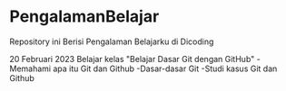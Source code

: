 # PengalamanBelajar
Repository ini Berisi Pengalaman Belajarku di Dicoding

20 Februari 2023
Belajar kelas "Belajar Dasar Git dengan GitHub"
-Memahami apa itu Git dan Github
-Dasar-dasar Git
-Studi kasus Git dan Github
